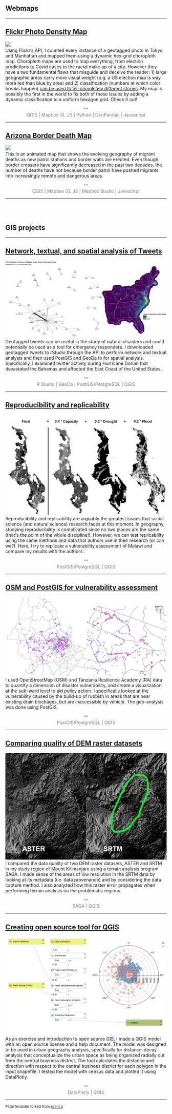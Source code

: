 ## Webmaps

---

## <a href="/Portfolio/Maps/Flickr" target="_blank">Flickr Photo Density Map</a>
<a href="/Portfolio/Maps/Flickr" target="_blank"><img src="images/Flickr_Map.png"/></a><br>
Using Flickr’s API, I counted every instance of a geotagged photo in Tokyo and Manhattan and mapped them using a dynamic hex-grid choropleth map. Choropleth maps are used to map everything, from election predictions to Covid cases to the racial make up of a city. However they have a two fundamental flaws that misguide and deceive the reader: 1) large geographic areas carry more visual weight (e.g. a US election map is way more red than blue by area) and 2) classification (numbers at which color breaks happen) <a href='https://kaitlyncoleman22.files.wordpress.com/2015/11/lab66.jpg?w=1424'>can be used to tell completely different stories</a>. My map is possibly the first in the world to fix both of these issues by adding a dynamic classification to a uniform hexagon grid. Check it out!
<p style="text-align: center; color:grey;">**<br>
QGIS | Mapbox GL JS | Python | GeoPandas | Javascript </p>

---

## <a href="/Portfolio/Maps/Arizona-Migration" target="_blank">Arizona Border Death Map</a>
<a href="/Portfolio/Maps/Arizona-Migration" target="_blank"><img src="images/Arizona_Map.png"/></a><br>
This is an animated map that shows the evolving geography of migrant deaths as new patrol stations and border walls are erected. Even though border crossers have significantly decreased in the past two decades, the number of deaths have not because border patrol have pushed migrants into increasingly remote and dangerous areas.
<p style="text-align: center; color:grey;">**<br>
QGIS | Mapbox GL JS | Mapbox Studio | Javascript </p>

---

<br>
<br>

## GIS projects

---

## <a href="/Open-Source-GIS/lab9" target="_blank">Network, textual, and spatial analysis of Tweets</a>
<a href="/Open-Source-GIS/lab9" target="_blank"><img src="images/Lab9.png"/></a><br>
Geotagged tweets can be useful in the study of natural disasters and could potentially be used as a tool for emergency responders. I downloaded geotagged tweets to rStudio through the API to perform network and textual analysis and then used PostGIS and GeoDa to for spatial analysis. Specifically, I examined twitter activity during Hurricane Dorian that devastated the Bahamas and affected the East Coast of the United States.
<p style="text-align: center; color:grey;">**<br>
R Studio | GeoDa | PostGIS/PostgreSQL | QGIS </p>

---

## <a href="/Open-Source-GIS/lab8" target="_blank">Reproducibility and replicability</a>
<a href="/Open-Source-GIS/lab8" target="_blank"><img src="images/Lab8.png"/></a><br>
Reproducibility and replicability are arguably the greatest issues that social science (and natural science) research faces at this moment. In geography, studying reproducibility is complicated since no two places are the same (that's the point of the whole discipline!). However, we can test replicability using the same methods and data that authors use in their research (or can we?). Here, I try to replicate a vulnerability assessment of Malawi and compare my results with the authors'.
<p style="text-align: center; color:grey;">**<br>
PostGIS/PostgreSQL | QGIS </p>

---

## <a href="/Open-Source-GIS/lab6" target="_blank">OSM and PostGIS for vulnerability assessment</a>
<a href="/Open-Source-GIS/lab6" target="_blank"><img src="images/Lab6.png"/></a><br>
I used OpenStreetMap (OSM) and Tanzania Resilience Academy (RA) data to quantify a dimension of disaster vulnerability, and create a visualization at the sub-ward level to aid policy action. I specifically looked at the vulnerability caused by the build-up of rubbish in areas that are near existing drain blockages, but are inaccessible by vehicle. The geo-analysis was done using PostGIS.
<p style="text-align: center; color:grey;">**<br>
PostGIS/PostgreSQL | QGIS </p>

---

## <a href="/Open-Source-GIS/lab3" target="_blank">Comparing quality of DEM raster datasets</a>
<a href="/Open-Source-GIS/lab3" target="_blank"><img src="images/Lab3.png"/></a><br>
I compared the data quality of two DEM raster datasets, ASTER and SRTM in my study region of Mount Kilimanjaro using a terrain analysis program SAGA. I made sense of the  areas of low resolution in the SRTM data by looking at its metadata (i.e. data provenance) and by considering the data capture method. I also analyzed how this raster error propagates when performing terrain analysis on the problematic regions.
<p style="text-align: center; color:grey;">**<br>
SAGA | QGIS </p>

---

## <a href="/Open-Source-GIS/lab1" target="_blank">Creating open source tool for QGIS</a>
<a href="/Open-Source-GIS/lab1" target="_blank"><img src="images/Lab1.png"/></a><br>
As an exercise and introduction to open source GIS, I made a QGIS model with an open source license and a help document. The model was designed to be used in urban geography analysis, specifically for distance-decay analysis that conceptualize the urban space as being organized radially out from the central business district. The tool calculates the distance and direction with respect to the central business district for each polygon in the input shapefile. I tested the model with census data and plotted it using DataPlotly.
<p style="text-align: center; color:grey;">**<br>
DataPlotly | QGIS </p>

---
<p style="font-size:11px">Page template forked from <a href="https://github.com/evanca/quick-portfolio">evanca</a></p>
<!-- Remove above link if you don't want to attibute -->
